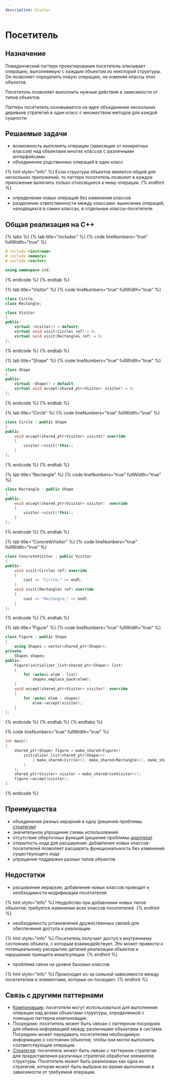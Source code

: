 ```yaml
---
description: Visitor
---
```


# Посетитель

## Назначение

Поведенческий паттерн проектирования посетитель описывает операцию, выполняемую с каждым объектом из некоторой структуры. Он позволяет определить новую операцию, не изменяя классы этих объектов.

Посетитель позволяет выполнить нужные действия в зависимости от типов объектов.

Паттерн посетитель основывается на идее объединения нескольких деревьев стратегий в один класс с множеством методов для каждой сущности.

## Решаемые задачи

* возможность выполнять операции (зависящие от конкретных классов) над объектами многих классов с различными интерфейсами
* объединение родственных операций в один класс

{% hint style="info" %}
Если структура объектов является общей для нескольких приложений, то паттерн посетитель позволит в каждое приложение включить только относящиеся к нему операции.
{% endhint %}

* определение новых операций без изменения классов
* разделение ответственности между классами: вынесение операций, находящихся в самих классах, в отдельные классы-посетители

## Общая реализация на C++

{% tabs %}
{% tab title="includes" %}
{% code lineNumbers="true" fullWidth="true" %}
```cpp
# include <iostream>
# include <memory>
# include <vector>

using namespace std;
```
{% endcode %}
{% endtab %}

{% tab title="Visitor" %}
{% code lineNumbers="true" fullWidth="true" %}
```cpp
class Circle;
class Rectangle;

class Visitor
{
public:
    virtual ~Visitor() = default;
    virtual void visit(Circle& ref) = 0;
    virtual void visit(Rectangle& ref) = 0;
};
```
{% endcode %}
{% endtab %}

{% tab title="Shape" %}
{% code lineNumbers="true" fullWidth="true" %}
```cpp
class Shape
{
public:
    virtual ~Shape() = default;
    virtual void accept(shared_ptr<Visitor> visitor) = 0;
};
```
{% endcode %}
{% endtab %}

{% tab title="Circle" %}
{% code lineNumbers="true" fullWidth="true" %}
```cpp
class Circle : public Shape
{
public:
    void accept(shared_ptr<Visitor> visitor) override 
    { 
        visitor->visit(*this); 
    }
};
```
{% endcode %}
{% endtab %}

{% tab title="Rectangle" %}
{% code lineNumbers="true" fullWidth="true" %}
```cpp
class Rectangle : public Shape
{
public:
    void accept(shared_ptr<Visitor> visitor)  override 
    { 
        visitor->visit(*this); 
    }
};
```
{% endcode %}
{% endtab %}

{% tab title="ConcreteVisitor" %}
{% code lineNumbers="true" fullWidth="true" %}
```cpp
class ConcreteVisitor : public Visitor
{
public:
    void visit(Circle& ref) override 
    { 
        cout << "Circle;" << endl; 
    }
    void visit(Rectangle& ref) override 
    { 
        cout << "Rectangle;" << endl; 
    }
};
```
{% endcode %}
{% endtab %}

{% tab title="Figure" %}
{% code lineNumbers="true" fullWidth="true" %}
```cpp
class Figure : public Shape
{
    using Shapes = vector<shared_ptr<Shape>>;
private:
    Shapes shapes;
public:
    Figure(initializer_list<shared_ptr<Shape>> list)
    {
        for (auto&& elem : list)
            shapes.emplace_back(elem);
    }
    void accept(shared_ptr<Visitor> visitor)  override
    {
        for (auto& elem : shapes)
            elem->accept(visitor);
    }
};
```
{% endcode %}
{% endtab %}
{% endtabs %}

{% code lineNumbers="true" fullWidth="true" %}
```cpp
int main()
{
    shared_ptr<Shape> figure = make_shared<Figure>(
        initializer_list<shared_ptr<Shape>>(
            { make_shared<Circle>(), make_shared<Rectangle>(), make_shared<Circle>() }
        )
    );
    shared_ptr<Visitor> visitor = make_shared<ConVisitor>();
    figure->accept(visitor);
}
```
{% endcode %}

## Преимущества

* объединение разных иерархий в одну (решение проблемы [стратегии](../strategy.md))
* значительное упрощение схемы использования
* отсутствие оберточных функций (решение проблемы [адаптера](../../structural-patterns/adapter/))
* открытость кода для расширения: добавление новых классов-посетителей позволяет расширять функциональность без изменения существующего кода
* упрощение поддержки разных типов объектов

## Недостатки

* расширение иерархии, добавление новых классов приводит к необходимости модификации посетителей

{% hint style="info" %}
Неудобство при добавлении новых типов объектов: требуется изменение всех классов посетителей.
{% endhint %}

* необходимость установления дружественных связей для обеспечения доступа к реализации

{% hint style="info" %}
Посетитель получает доступ к внутреннему состоянию объекта, с которым взаимодействует. Это может привести к потенциальному раскрытию деталей реализации объектов и нарушению принципа инкапсуляции.
{% endhint %}

* проблема связи на уровне базовых классов

{% hint style="info" %}
Происходит из-за сильной зависимости между посетителем и элементами, которые он посещает.
{% endhint %}

## Связь с другими паттернами

* [Компоновщик](../../structural-patterns/composite.md): посетители могут использоваться для выполнения операции над всеми объектами структуры, определенной с помощью паттерна компоновщик.
* Посредник: посетитель может быть связан с паттерном посредник для обмена информацией между различными объектами в системе. Посредник может передавать посетителям необходимую информацию о состоянии объектов, чтобы они могли выполнить соответствующие операции.
* [Стратегия](../strategy.md): посетитель может быть связан с паттерном стратегия для предоставления различных стратегий обработки элементов структуры. Посетитель может быть реализован как одна из стратегий, которая может быть выбрана во время выполнения в зависимости от требуемой операции.
